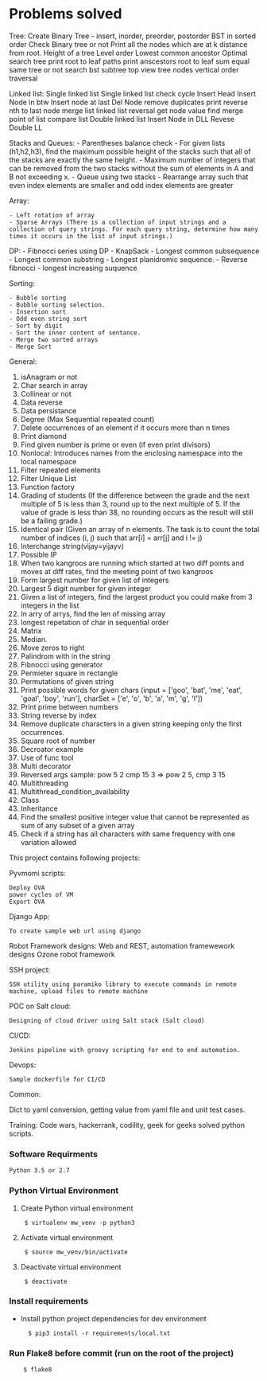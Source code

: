 # Problems solved

Tree:
	Create Binary Tree - insert, inorder, preorder, postorder
	BST in sorted order
	Check Binary tree or not
	Print all the nodes which are at k distance from root.
	Height of a tree
	Level order
	Lowest common ancestor
	Optimal search tree
	print root to leaf paths
	print anscestors
	root to leaf sum equal
	same tree or not
	search bst
	subtree
	top view
	tree nodes
	vertical order traversal

Linked list:
	Single linked list
	Single linked list check cycle
	Insert Head
	Insert Node in btw
	Insert node at last
	Del Node
	remove duplicates
	print reverse
	nth to last node
	merge list
	linked list reversal
	get node value
	find merge point of list
	compare list
	Double linked list
	Insert Node in DLL
	Revese Double LL

Stacks and Queues:
	- Parentheses balance check
	- For given lists (h1,h2,h3), find the maximum possible height of the stacks such that all of the stacks are exactly the same height.
	- Maximum number of integers that can be removed from the two stacks without the sum of elements in A and B not exceeding x.
	- Queue using two stacks
	- Rearrange array such that even index elements are smaller and odd index elements are greater

Array:

    - Left rotation of array
	- Sparse Arrays (There is a collection of input strings and a collection of query strings. For each query string, determine how many times it occurs in the list of input strings.)

DP:
	- Fibnocci series using DP
	- KnapSack
	- Longest common subsequence
	- Longest common substring
	- Longest planidromic sequence.
	- Reverse fibnocci
	- longest increasing suquence

Sorting:

	- Bubble sorting
	- Bubble sorting selection.
	- Insertion sort
	- Odd even string sort
	- Sort by digit
	- Sort the inner content of sentance.
	- Merge two sorted arrays
	- Merge Sort

General:

1. 	isAnagram or not
2. 	Char search in array
3. 	Collinear or not
4. 	Data reverse
5. 	Data persistance
6. 	Degree (Max Sequential repeated count)
7. 	Delete occurrences of an element if it occurs more than n times
8. 	Print diamond
9. 	Find given number is prime or even (if even print divisors)
10. Nonlocal: Introduces names from the enclosing namespace into the local namespace
11. Filter repeated elements
12. Filter Unique List
13. Function factory
14. Grading of students (If the difference between the  grade and the next multiple of  5 is less than 3, round  up to the next multiple of 5.
If the value of grade is less than 38, no rounding occurs as the result will still be a failing grade.)
15. Identical pair (Given an array of n elements. The task is to count the total number of indices (i, j)
such that arr[i] = arr[j] and i != j)
16. Interchange string(vijay=yijayv)
17. Possible IP
18. When two kangroos are running which started at two diff points and moves at diff rates, find the meeting point of two kangroos
19. Form largest number for given list of integers
20. Largest 5 digit number for given integer
21. Given a list of integers, find the largest product you could make from 3 integers in the list
22. In arry of arrys, find the len of missing array
23. longest repetation of char in sequential order
24. Matrix
25. Median.
26. Move zeros to right
27. Palindrom with in the string
28. Fibnocci using generator
29. Permieter square in rectangle
30. Permutations of given string
31. Print possible words for given chars (input = ['goo', 'bat', 'me', 'eat', 'goal', 'boy', 'run'], charSet = ['e', 'o', 'b', 'a', 'm', 'g', 'l'])
32. Print prime between numbers
33. String reverse by index
34. Remove duplicate characters in a given string keeping only the first occurrences.
35. Square root of number
36. Decroator example
37. Use of func tool
38. Multi decorator
39. Reversed args sample: pow 5 2 cmp 15 3 => pow 2 5, cmp 3 15
40. Multithreading
41. Multithread_condition_availability
42. Class
43. Inheritance
44. Find the smallest positive integer value that cannot be represented as sum of any subset of a given array
45. Check if a string has all characters with same frequency with one variation allowed





This project contains following projects:

Pyvmomi scripts:

    Deploy OVA
    power cycles of VM
    Export OVA

Django App:

    To create sample web url using django

Robot Framework designs:
    Web and REST, automation framewework designs
    Ozone robot framework

SSH project:

    SSH utility using paramiko library to execute commands in remote machine, upload files to remote machine

POC on Salt cloud:

    Designing of cloud driver using Salt stack (Salt cloud)

CI/CD:

    Jenkins pipeline with groovy scripting for end to end automation.

Devops:

    Sample dockerfile for CI/CD
Common:

   Dict to yaml conversion, getting value from yaml file and unit test cases.


Training:
    Code wars, hackerrank, codility, geek for geeks solved python scripts.


### Software Requirments

    Python 3.5 or 2.7


### Python Virtual Environment

1. Create Python virtual environment
    
        $ virtualenv mw_venv -p python3
    
2. Activate virtual environment 
    
        $ source mw_venv/bin/activate
    
3. Deactivate virtual environment
    
        $ deactivate
    

### Install requirements

* Install python project dependencies for dev environment
   
        $ pip3 install -r requirements/local.txt

    

### Run Flake8 before commit (run on the root of the project)

        $ flake8